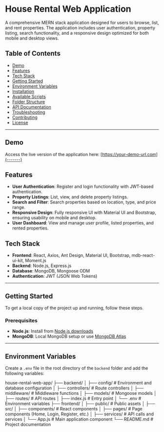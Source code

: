 # House Rental Web Application

A comprehensive MERN stack application designed for users to browse, list, and rent properties. The application includes user authentication, property listing, search functionality, and a responsive design optimized for both mobile and desktop views.

## Table of Contents
- [Demo](#demo)
- [Features](#features)
- [Tech Stack](#tech-stack)
- [Getting Started](#getting-started)
- [Environment Variables](#environment-variables)
- [Installation](#installation)
- [Available Scripts](#available-scripts)
- [Folder Structure](#folder-structure)
- [API Documentation](#api-documentation)
- [Troubleshooting](#troubleshooting)
- [Contributing](#contributing)
- [License](#license)

---

## Demo
Access the live version of the application here: [https://your-demo-url.com](-------)

## Features
- **User Authentication**: Register and login functionality with JWT-based authentication.
- **Property Listings**: List, view, and delete property listings.
- **Search and Filter**: Search properties based on location, type, and price range.
- **Responsive Design**: Fully responsive UI with Material UI and Bootstrap, ensuring usability on mobile and desktop.
- **User Dashboard**: View and manage user profile, listed properties, and rented properties.

## Tech Stack
- **Frontend**: React, Axios, Ant Design, Material UI, Bootstrap, mdb-react-ui-kit, Moment.js
- **Backend**: Node.js, Express.js
- **Database**: MongoDB, Mongoose ODM
- **Authentication**: JWT (JSON Web Tokens)

---

## Getting Started
To get a local copy of the project up and running, follow these steps.

### Prerequisites
- **Node.js**: Install from [Node.js downloads](https://nodejs.org/en/download/)
- **MongoDB**: Local MongoDB setup or use [MongoDB Atlas](https://www.mongodb.com/cloud/atlas)

---

## Environment Variables
Create a `.env` file in the root directory of the `backend` folder and add the following variables:

house-rental-web-app/
├── backend/
│   ├── config/          # Environment and database configuration
│   ├── controllers/     # Route controllers
│   ├── middleware/      # Middleware functions
│   ├── models/          # Mongoose models
│   ├── routes/          # API routes
│   ├── index.js         # Entry point
│   └── .env             # Environment variables
├── frontend/
│   ├── public/          # Public assets
│   ├── src/
│       ├── components/  # React components
│       ├── pages/       # Page components (Home, Login, Register, etc.)
│       ├── services/    # API calls and services
│       └── App.js       # Main application component
└── README.md            # Project documentation

